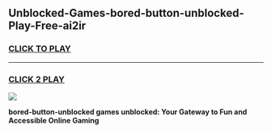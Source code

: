 
## Unblocked-Games-bored-button-unblocked-Play-Free-ai2ir
<h3>
<a href="https://premium76.site?title=bored-button-unblocked&ref=10A">CLICK TO PLAY</a></h3>
<hr>

<h3>
<a href="https://premium76.site?title=bored-button-unblocked&ref=10A">CLICK 2 PLAY</a>
  
</h3>

<a href="https://premium76.site?title=bored-button-unblocked&ref=10A"><img src="https://clearcache.store/games.png"></a>


**bored-button-unblocked games unblocked: Your Gateway to Fun and Accessible Online Gaming**
